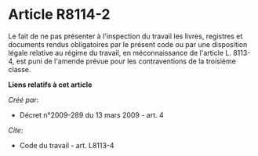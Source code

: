 # Article R8114-2

Le fait de ne pas présenter à l'inspection du travail les livres, registres et documents rendus obligatoires par le présent
code ou par une disposition légale relative au régime du travail, en méconnaissance de l'article L. 8113-4, est puni de
l'amende prévue pour les contraventions de la troisième classe.

**Liens relatifs à cet article**

_Créé par_:

  - Décret n°2009-289 du 13 mars 2009 - art. 4

_Cite_:

  - Code du travail - art. L8113-4

